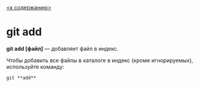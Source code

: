 [<к содержанию>](readme.md)

# git add

**git add [файл]** — добавляет файл в индекс.

Чтобы добавить все файлы в каталоге в индекс (кроме игнорируемых), используйте команду:

```php=
git **add**
```